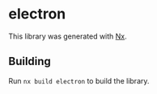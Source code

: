 # electron

This library was generated with [Nx](https://nx.dev).

## Building

Run `nx build electron` to build the library.
